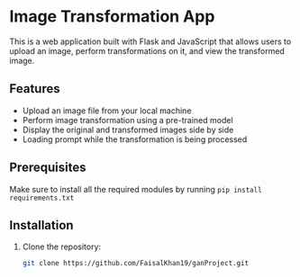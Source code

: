 # Image Transformation App

This is a web application built with Flask and JavaScript that allows users to upload an image, perform transformations on it, and view the transformed image.

## Features

- Upload an image file from your local machine
- Perform image transformation using a pre-trained model
- Display the original and transformed images side by side
- Loading prompt while the transformation is being processed

## Prerequisites

Make sure to install all the required modules by running `pip install requirements.txt`

## Installation

1. Clone the repository:

   ```bash
   git clone https://github.com/FaisalKhan19/ganProject.git
